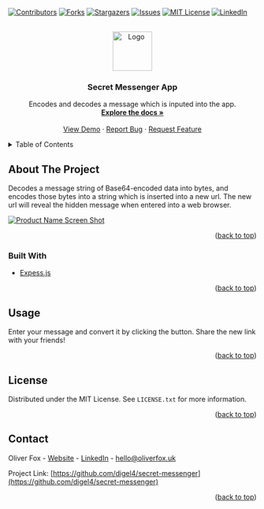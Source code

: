 <div id="top"></div>

[![Contributors][contributors-shield]][contributors-url]
[![Forks][forks-shield]][forks-url]
[![Stargazers][stars-shield]][stars-url]
[![Issues][issues-shield]][issues-url]
[![MIT License][license-shield]][license-url]
[![LinkedIn][linkedin-shield]][linkedin-url]



<!-- PROJECT LOGO -->
<br />
<div align="center">
  <a href="https://github.com/digel4/secret-messenger">
    <img src="https://user-images.githubusercontent.com/58178649/168475389-fe25c351-c8b2-4c78-89d6-64723e49c0cb.png" alt="Logo" width="80" height="80">
  </a>

<h3 align="center">Secret Messenger App</h3>

  <p align="center">
    Encodes and decodes a message which is inputed into the app.
    <br />
    <a href="https://github.com/digel4/secret-messenger"><strong>Explore the docs »</strong></a>
    <br />
    <br />
    <a href="https://secret-messenger-app.herokuapp.com/">View Demo</a>
    ·
    <a href="https://github.com/digel4/secret-messenger/issues">Report Bug</a>
    ·
    <a href="https://github.com/digel4/secret-messenger/issues">Request Feature</a>
  </p>
</div>



<!-- TABLE OF CONTENTS -->
<details>
  <summary>Table of Contents</summary>
  <ol>
    <li>
      <a href="#about-the-project">About The Project</a>
      <ul>
        <li><a href="#built-with">Built With</a></li>
      </ul>
    </li>
    <li><a href="#usage">Usage</a></li>
    <li><a href="#license">License</a></li>
    <li><a href="#contact">Contact</a></li>
  </ol>
</details>



<!-- ABOUT THE PROJECT -->
## About The Project

Decodes a message string of Base64-encoded data into bytes, and encodes those bytes into a string which is inserted into a new url. The new url will reveal the hidden message when entered into a web browser.

[![Product Name Screen Shot][product-screenshot]](https://example.com)


<p align="right">(<a href="#top">back to top</a>)</p>



### Built With

* [Expess.js](https://expressjs.com/)


<p align="right">(<a href="#top">back to top</a>)</p>



<!-- USAGE EXAMPLES -->
## Usage

Enter your message and convert it by clicking the button. Share the new link with your friends!


<p align="right">(<a href="#top">back to top</a>)</p>


<!-- LICENSE -->
## License

Distributed under the MIT License. See `LICENSE.txt` for more information.

<p align="right">(<a href="#top">back to top</a>)</p>



<!-- CONTACT -->
## Contact

Oliver Fox - [Website](https://oliverfox.uk/) - [LinkedIn](https://www.linkedin.com/in/oliver-fox-uk/) - hello@oliverfox.uk

Project Link: [https://github.com/digel4/secret-messenger](https://github.com/digel4/secret-messenger)

<p align="right">(<a href="#top">back to top</a>)</p>



<!-- MARKDOWN LINKS & IMAGES -->
<!-- https://www.markdownguide.org/basic-syntax/#reference-style-links -->
[contributors-shield]: https://img.shields.io/github/contributors/digel4/secret-messenger.svg?style=for-the-badge
[contributors-url]: https://github.com/digel4/secret-messenger/graphs/contributors
[forks-shield]: https://img.shields.io/github/forks/digel4/secret-messenger.svg?style=for-the-badge
[forks-url]: https://github.com/digel4/secret-messenger/network/members
[stars-shield]: https://img.shields.io/github/stars/digel4/secret-messenger.svg?style=for-the-badge
[stars-url]: https://github.com/digel4/secret-messenger/stargazers
[issues-shield]: https://img.shields.io/github/issues/digel4/secret-messenger.svg?style=for-the-badge
[issues-url]: https://github.com/digel4/secret-messengere/issues
[license-shield]: https://img.shields.io/github/license/digel4/secret-messenger.svg?style=for-the-badge
[license-url]: https://github.com/digel4/secret-messenger/blob/master/LICENSE.txt
[linkedin-shield]: https://img.shields.io/badge/-LinkedIn-black.svg?style=for-the-badge&logo=linkedin&colorB=555
[linkedin-url]: https://linkedin.com/in/linkedin_username
[product-screenshot]: https://user-images.githubusercontent.com/58178649/168475419-003eb360-e1c5-4330-a3c9-16b2f6bc9816.png
